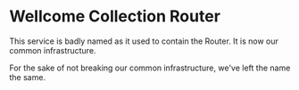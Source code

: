 # Wellcome Collection Router

This service is badly named as it used to contain the Router.
It is now our common infrastructure.

For the sake of not breaking our common infrastructure, we've left the name the
same.
